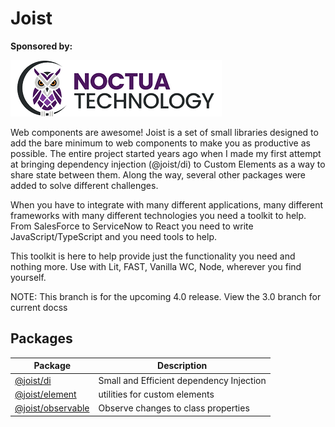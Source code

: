 # Joist

**Sponsored by:**

[![Noctua Logo](assets/Noctua_Logo.webp)](https://github.com/Noctua-Technology)

Web components are awesome! Joist is a set of small libraries designed to add the bare minimum to web components to make you as productive as possible. The entire project started years ago when I made my first attempt at bringing dependency injection (@joist/di) to Custom Elements as a way to share state between them. Along the way, several other packages were added to solve different challenges.

When you have to integrate with many different applications, many different frameworks with many different technologies you need a toolkit to help.
From SalesForce to ServiceNow to React you need to write JavaScript/TypeScript and you need tools to help.

This toolkit is here to help provide just the functionality you need and nothing more. Use with Lit, FAST, Vanilla WC, Node, wherever you find yourself.

NOTE: This branch is for the upcoming 4.0 release. View the 3.0 branch for current docss

## Packages

| Package                                  | Description                              |
| ---------------------------------------- | ---------------------------------------- |
| [@joist/di](packages/di)                 | Small and Efficient dependency Injection |
| [@joist/element](packages/element)       | utilities for custom elements            |
| [@joist/observable](packages/observable) | Observe changes to class properties      |
